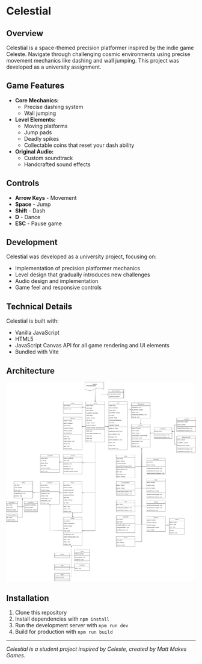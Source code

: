 # Celestial

## Overview
Celestial is a space-themed precision platformer inspired by the indie game Celeste. Navigate through challenging cosmic environments using precise movement mechanics like dashing and wall jumping. This project was developed as a university assignment.

## Game Features
- **Core Mechanics:**
  - Precise dashing system
  - Wall jumping
- **Level Elements:**
  - Moving platforms
  - Jump pads
  - Deadly spikes
  - Collectable coins that reset your dash ability
- **Original Audio:**
  - Custom soundtrack
  - Handcrafted sound effects

## Controls
- **Arrow Keys** - Movement
- **Space** - Jump
- **Shift** - Dash
- **D** - Dance
- **ESC** - Pause game

## Development
Celestial was developed as a university project, focusing on:
- Implementation of precision platformer mechanics
- Level design that gradually introduces new challenges
- Audio design and implementation
- Game feel and responsive controls

## Technical Details
Celestial is built with:
- Vanilla JavaScript
- HTML5
- JavaScript Canvas API for all game rendering and UI elements
- Bundled with Vite

## Architecture
![uml](docs/uml.png)


## Installation
1. Clone this repository
2. Install dependencies with `npm install`
3. Run the development server with `npm run dev`
4. Build for production with `npm run build`
---
*Celestial is a student project inspired by Celeste, created by Matt Makes Games.*
